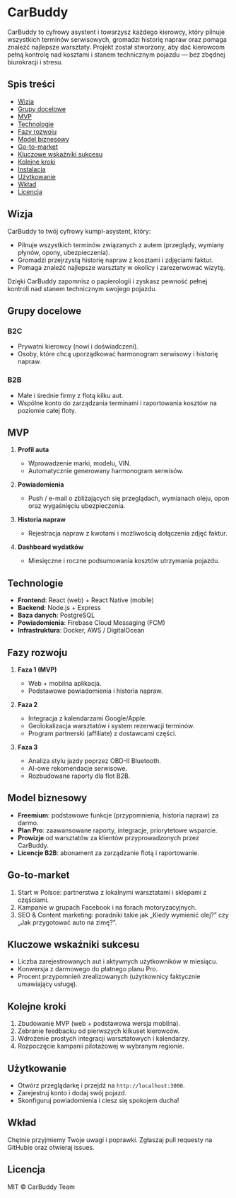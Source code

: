 # CarBuddy

CarBuddy to cyfrowy asystent i towarzysz każdego kierowcy, który pilnuje wszystkich terminów serwisowych, gromadzi
historię napraw oraz pomaga znaleźć najlepsze warsztaty. Projekt został stworzony, aby dać kierowcom pełną kontrolę nad
kosztami i stanem technicznym pojazdu — bez zbędnej biurokracji i stresu.

## Spis treści

* [Wizja](#wizja)
* [Grupy docelowe](#grupy-docelowe)
* [MVP](#mvp)
* [Technologie](#technologie)
* [Fazy rozwoju](#fazy-rozwoju)
* [Model biznesowy](#model-biznesowy)
* [Go-to-market](#go-to-market)
* [Kluczowe wskaźniki sukcesu](#kluczowe-wskaźniki-sukcesu)
* [Kolejne kroki](#kolejne-kroki)
* [Instalacja](#instalacja)
* [Użytkowanie](#użytkowanie)
* [Wkład](#wkład)
* [Licencja](#licencja)

## Wizja

CarBuddy to twój cyfrowy kumpl-asystent, który:

* Pilnuje wszystkich terminów związanych z autem (przeglądy, wymiany płynów, opony, ubezpieczenia).
* Gromadzi przejrzystą historię napraw z kosztami i zdjęciami faktur.
* Pomaga znaleźć najlepsze warsztaty w okolicy i zarezerwować wizytę.

Dzięki CarBuddy zapomnisz o papierologii i zyskasz pewność pełnej kontroli nad stanem technicznym swojego pojazdu.

## Grupy docelowe

### B2C

* Prywatni kierowcy (nowi i doświadczeni).
* Osoby, które chcą uporządkować harmonogram serwisowy i historię napraw.

### B2B

* Małe i średnie firmy z flotą kilku aut.
* Wspólne konto do zarządzania terminami i raportowania kosztów na poziomie całej floty.

## MVP

1. **Profil auta**

    * Wprowadzenie marki, modelu, VIN.
    * Automatycznie generowany harmonogram serwisów.
2. **Powiadomienia**

    * Push / e-mail o zbliżających się przeglądach, wymianach oleju, opon oraz wygaśnięciu ubezpieczenia.
3. **Historia napraw**

    * Rejestracja napraw z kwotami i możliwością dołączenia zdjęć faktur.
4. **Dashboard wydatków**

    * Miesięczne i roczne podsumowania kosztów utrzymania pojazdu.

## Technologie

* **Frontend**: React (web) + React Native (mobile)
* **Backend**: Node.js + Express
* **Baza danych**: PostgreSQL
* **Powiadomienia**: Firebase Cloud Messaging (FCM)
* **Infrastruktura**: Docker, AWS / DigitalOcean

## Fazy rozwoju

1. **Faza 1 (MVP)**

    * Web + mobilna aplikacja.
    * Podstawowe powiadomienia i historia napraw.
2. **Faza 2**

    * Integracja z kalendarzami Google/Apple.
    * Geolokalizacja warsztatów i system rezerwacji terminów.
    * Program partnerski (affiliate) z dostawcami części.
3. **Faza 3**

    * Analiza stylu jazdy poprzez OBD-II Bluetooth.
    * AI-owe rekomendacje serwisowe.
    * Rozbudowane raporty dla flot B2B.

## Model biznesowy

* **Freemium**: podstawowe funkcje (przypomnienia, historia napraw) za darmo.
* **Plan Pro**: zaawansowane raporty, integracje, priorytetowe wsparcie.
* **Prowizje** od warsztatów za klientów przyprowadzonych przez CarBuddy.
* **Licencje B2B**: abonament za zarządzanie flotą i raportowanie.

## Go-to-market

1. Start w Polsce: partnerstwa z lokalnymi warsztatami i sklepami z częściami.
2. Kampanie w grupach Facebook i na forach motoryzacyjnych.
3. SEO & Content marketing: poradniki takie jak „Kiedy wymienić olej?” czy „Jak przygotować auto na zimę?”.

## Kluczowe wskaźniki sukcesu

* Liczba zarejestrowanych aut i aktywnych użytkowników w miesiącu.
* Konwersja z darmowego do płatnego planu Pro.
* Procent przypomnień zrealizowanych (użytkownicy faktycznie umawiający usługę).

## Kolejne kroki

1. Zbudowanie MVP (web + podstawowa wersja mobilna).
2. Zebranie feedbacku od pierwszych kilkuset kierowców.
3. Wdrożenie prostych integracji warsztatowych i kalendarzy.
4. Rozpoczęcie kampanii pilotażowej w wybranym regionie.

## Użytkowanie

* Otwórz przeglądarkę i przejdź na `http://localhost:3000`.
* Zarejestruj konto i dodaj swój pojazd.
* Skonfiguruj powiadomienia i ciesz się spokojem ducha!

## Wkład

Chętnie przyjmiemy Twoje uwagi i poprawki. Zgłaszaj pull requesty na GitHubie oraz otwieraj issues.

## Licencja

MIT © CarBuddy Team
